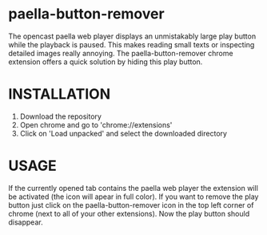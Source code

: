 # paella-button-remover
The opencast paella web player displays an unmistakably large play button while the playback is paused. This makes reading small texts or inspecting detailed images really annoying. The paella-button-remover chrome extension offers a quick solution by hiding this play button.

# INSTALLATION
1. Download the repository
2. Open chrome and go to 'chrome://extensions'
3. Click on 'Load unpacked' and select the downloaded directory

# USAGE
If the currently opened tab contains the paella web player the extension will be activated (the icon will apear in full color). If you want to remove the play button just click on the paella-button-remover icon in the top left corner of chrome (next to all of your other extensions). Now the play button should disappear.
